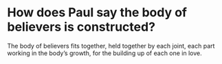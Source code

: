 # How does Paul say the body of believers is constructed?

The body of believers fits together, held together by each joint, each part working in the body’s growth, for the building up of each one in love.
